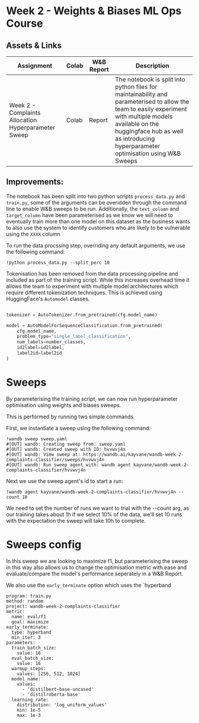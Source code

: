 # Week 2 - Weights & Biases ML Ops Course

## Assets & Links

| Assignment      | Colab | W&B Report | Description |
| ----------- | ----------- | -------| ------|
| Week 2 - Complaints Allocation Hyperparameter Sweep   | Colab        |Report| The notebook is split into python files for maintainability and parameterised to allow the team to easily experiment with multiple models available on the huggingface hub as well as introducing hyperparameter optimisation using W&B Sweeps|

## Improvements:

The notebook has been split into two python scripts `process_data.py` and `train.py`, some of the arguments can be overidden through the command line to enable W&B sweeps to be run. Additionally, the `text_column` and `target_column` have been parameterised as we know we will need to eventually train more than one model on this dataset as the business wants to also use the system to identify customers who are likely to be vulnerable using the `XXXX` column

To run the data procssing step, overriding any default arguments, we use the following command:

```
!python process_data.py --split_perc 10
```

Tokenisation has been removed from the data processing pipeline and included as part of the training script. While this increases overhead time it allows the team to experiment with multiple model architectures which require different tokenization techniques. This is achieved using HuggingFace's `Automodel` classes.

```python

tokenizer = AutoTokenizer.from_pretrained(cfg.model_name)

model = AutoModelForSequenceClassification.from_pretrained(
    cfg.model_name,
    problem_type="single_label_classification",
    num_labels=number_classes,
    id2label=id2label,
    label2id=label2id
)

```

# Sweeps

By parameterising the training script, we can now run hyperparameter optimisation using weights and biases sweeps.

This is performed by running two simple commands.

First, we instantiate a sweep using the following command:

```
!wandb sweep sweep.yaml
#[OUT] wandb: Creating sweep from: sweep.yaml
#[OUT] wandb: Created sweep with ID: hvvwvj4n
#[OUT] wandb: View sweep at: https://wandb.ai/kayvane/wandb-week-2-complaints-classifier/sweeps/hvvwvj4n
#[OUT] wandb: Run sweep agent with: wandb agent kayvane/wandb-week-2-complaints-classifier/hvvwvj4n
```

Next we use the sweep agent's id to start a run: 

```
!wandb agent kayvane/wandb-week-2-complaints-classifier/hvvwvj4n --count 10
```

We need to set the number of runs we want to trial with the --count arg, as our training takes about 1h if we select 10% of the data, we'll set 10 runs with the expectation the sweep will take 10h to complete.

# Sweeps config

In this sweep we are looking to maximize f1, but parameterising the sweep in this way also allows us to change the optimisation metric with ease and evaluate/compare the model's performance seperately in a W&B Report.

We also use the `early_terminate` option which uses the `hyperband

```
program: train.py
method: random
project: wandb-week-2-complaints-classifier
metric:
  name: eval/f1
  goal: maximize
early_terminate:
  type: hyperband
  min_iter: 3
parameters:
  train_batch_size:
    value: 16
  eval_batch_size:
    value: 16
  warmup_steps:
    values: [256, 512, 1024]
  model_name:
    values:
      - 'distilbert-base-uncased'
      - 'distilroberta-base'
  learning_rate:
    distribution: 'log_uniform_values'
    min: 1e-5
    max: 1e-3
```